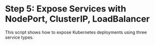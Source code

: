 # Step 5: Expose Services with NodePort, ClusterIP, LoadBalancer

This script shows how to expose Kubernetes deployments using three service types.
